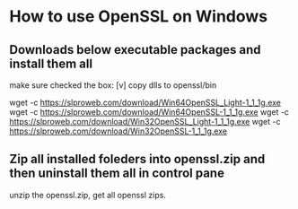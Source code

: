 # How to use OpenSSL on Windows

## Downloads below executable packages and install them all

make sure checked the box: [v] copy dlls to openssl/bin


wget -c https://slproweb.com/download/Win64OpenSSL_Light-1_1_1g.exe
wget -c https://slproweb.com/download/Win64OpenSSL-1_1_1g.exe
wget -c https://slproweb.com/download/Win32OpenSSL_Light-1_1_1g.exe
wget -c https://slproweb.com/download/Win32OpenSSL-1_1_1g.exe


## Zip all installed foleders into openssl.zip and then uninstall them all in control pane

unzip the openssl.zip, get all openssl zips.
